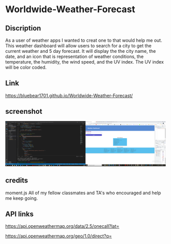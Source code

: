 # Worldwide-Weather-Forecast

## Discription

As a user of weather apps 
I wanted to creat one to that would help me out. 
This weather dashboard will allow users to search for a city to get the current weather and 5 day forecast. It will display the the city name, the date, and an icon that is representation of weather conditions, the temperature, the humidity, the wind speed, and the UV index. The UV index will be color coded.

## Link 
 https://bluebear1701.github.io/Worldwide-Weather-Forecast/

## screenshot
![Screenshot of my website](assets\weatherdashboard.png)
## credits 
moment.js
All of my fellow classmates and TA's who encouraged and help me keep going. 

## API links 

https://api.openweathermap.org/data/2.5/onecall?lat=

https://api.openweathermap.org/geo/1.0/direct?q=
